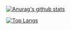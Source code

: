 [![Anurag's github stats](https://github-readme-stats.vercel.app/api?username=Karatrac)](https://github.com/anuraghazra/github-readme-stats)

[![Top Langs](https://github-readme-stats.vercel.app/api/top-langs/?username=Karatrac)](https://github.com/anuraghazra/github-readme-stats)
